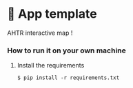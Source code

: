 # 🎈 App template

AHTR interactive map !

### How to run it on your own machine

1. Install the requirements
   ```
   $ pip install -r requirements.txt
   ```
